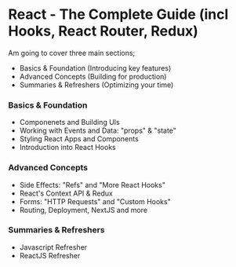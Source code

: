 # React - The Complete Guide (incl Hooks, React Router, Redux)

Am going to cover three main sections;
- Basics & Foundation (Introducing key features)
- Advanced Concepts (Building for production)
- Summaries & Refreshers (Optimizing your time)

### Basics & Foundation
 - Componenets and Building UIs
 - Working with Events and Data: "props" & "state"
 - Styling React Apps and Components
 - Introduction into React Hooks

### Advanced Concepts
 - Side Effects: "Refs" and "More React Hooks"
 - React's Context API & Redux
 - Forms: "HTTP Requests" and "Custom Hooks"
 - Routing, Deployment, NextJS and more
 
 ### Summaries & Refreshers
  - Javascript Refresher
  - ReactJS Refresher
